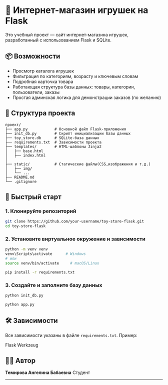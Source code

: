 # 🧸 Интернет-магазин игрушек на Flask

Это учебный проект — сайт интернет-магазина игрушек, разработанный с использованием Flask и SQLite.

## 📦 Возможности

- Просмотр каталога игрушек
- Фильтрация по категориям, возрасту и ключевым словам
- Подробная карточка товара
- Работающая структура базы данных: товары, категории, пользователи, заказы
- Простая админская логика для демонстрации заказов (по желанию)

## 📁 Структура проекта

```
проект/
├── app.py            # Основной файл Flask-приложения
├── init_db.py        # Скрипт инициализации базы данных
├── toy_store.db      # SQLite-база данных
├── requirements.txt  # Зависимости проекта
├── templates/        # HTML-шаблоны Jinja2
│   ├── base.html
│   ├── index.html
│   
├── static/           # Статические файлы(CSS,изображения и т.д.)
│   ├── img/
│   └── ...
├── README.md
└── .gitignore
```

## 🚀 Быстрый старт

### 1. Клонируйте репозиторий

```bash
git clone https://github.com/your-username/toy-store-flask.git
cd toy-store-flask
```
### 2. Установите виртуальное окружение и зависимости
```bash
python -m venv venv
venv\Scripts\activate      # Windows
# или
source venv/bin/activate     # macOS/Linux

pip install -r requirements.txt
```

### 3. Создайте и заполните базу данных
```bash
python init_db.py
```
```bash
python app.py
```

## 🛠 Зависимости

Все зависимости указаны в файле `requirements.txt`. Пример:

Flask
Werkzeug


## 🧑‍🎓 Автор

**Темирова Ангелина Бабаевна**
Студент

---
